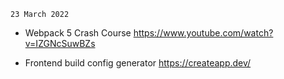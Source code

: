 `23 March 2022` 

- Webpack 5 Crash Course
https://www.youtube.com/watch?v=IZGNcSuwBZs

- Frontend build config generator
https://createapp.dev/

